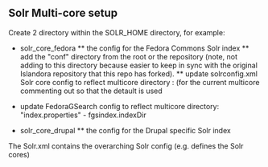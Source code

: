 Solr Multi-core setup
--

Create 2 directory within the SOLR_HOME directory, for example:

* solr_core_fedora
** the config for the Fedora Commons Solr index
** add the "conf" directory from the root or the repository (note, not adding to this directory because easier to keep in sync with the original Islandora repository that this repo has forked).
** update solrconfig.xml Solr core config to reflect multicore directory :  <dataDir> (for the current multicore commenting out <dataDir> so that the detault is used
* update FedoraGSearch config to reflect multicore directory: "index.properties" - fgsindex.indexDir

* solr_core_drupal
** the config for the Drupal specific Solr index

The Solr.xml contains the overarching Solr config (e.g. defines the Solr cores)


